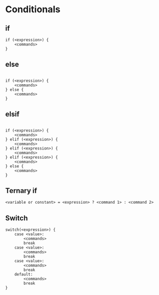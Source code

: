 # Conditionals

## if

```text
if (<expression>) {
    <commands>
}
```

## else

```text

if (<expression>) {
    <commands>
} else {
    <commands>
}
```

## elsif

```text

if (<expression>) {
    <commands>
} elif (<expression>) {
    <commands>
} elif (<expression>) {
    <commands>
} elif (<expression>) {
    <commands>
} else {
    <commands>
}
```

## Ternary if

```text
<variable or constant> = <expression> ? <command 1> : <command 2>
```

## Switch

```text
switch(<expression>) {
    case <value>:
        <commands>
        break
    case <value>:
        <commands>
        break
    case <value>:
        <commands>
        break
    default:
        <commands>
        break
}
```

